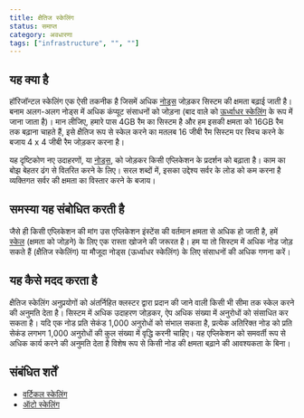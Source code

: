 ```yaml
---
title: क्षैतिज स्केलिंग
status: समाप्त
category: अवधारणा
tags: ["infrastructure", "", ""]
---
```


## यह क्या है

हॉरिजॉन्टल स्केलिंग एक ऐसी तकनीक है जिसमें अधिक [नोड्स](/नोड्स/) जोड़कर सिस्टम की क्षमता बढ़ाई जाती है।
बनाम अलग-अलग नोड्स में अधिक कंप्यूट संसाधनों को जोड़ना (बाद वाले को [ऊर्ध्वाधर स्केलिंग](/ऊर्ध्वाधर-स्केलिंग/) के रूप में जाना जाता है)।
मान लीजिए, हमारे पास 4GB रैम का सिस्टम है और हम इसकी क्षमता को 16GB रैम तक बढ़ाना चाहते हैं,
इसे क्षैतिज रूप से स्केल करने का मतलब 16 जीबी रैम सिस्टम पर स्विच करने के बजाय 4 x 4 जीबी रैम जोड़कर करना है।

यह दृष्टिकोण नए उदाहरणों, या [नोड्स](/नोड्स/), को जोड़कर किसी एप्लिकेशन के प्रदर्शन को बढ़ाता है।
काम का बोझ बेहतर ढंग से वितरित करने के लिए।
सरल शब्दों में, इसका उद्देश्य सर्वर के लोड को कम करना है
व्यक्तिगत सर्वर की क्षमता का विस्तार करने के बजाय।

## समस्या यह संबोधित करती है

जैसे ही किसी एप्लिकेशन की मांग उस एप्लिकेशन इंस्टेंस की वर्तमान क्षमता से अधिक हो जाती है,
हमें [स्केल](/स्केलेबिलिटी/) (क्षमता को जोड़ने) के लिए एक रास्ता खोजने की जरूरत है।
हम या तो सिस्टम में अधिक नोड जोड़ सकते हैं (क्षैतिज स्केलिंग)
या मौजूदा नोड्स (ऊर्ध्वाधर स्केलिंग) के लिए संसाधनों की अधिक गणना करें।

## यह कैसे मदद करता है

क्षैतिज स्केलिंग अनुप्रयोगों को अंतर्निहित क्लस्टर द्वारा प्रदान की जाने वाली किसी भी सीमा तक स्केल करने की अनुमति देता है।
सिस्टम में अधिक उदाहरण जोड़कर, ऐप अधिक संख्या में अनुरोधों को संसाधित कर सकता है।
यदि एक नोड प्रति सेकंड 1,000 अनुरोधों को संभाल सकता है,
प्रत्येक अतिरिक्त नोड को प्रति सेकंड लगभग 1,000 अनुरोधों की कुल संख्या में वृद्धि करनी चाहिए।
यह एप्लिकेशन को समवर्ती रूप से अधिक कार्य करने की अनुमति देता है
विशेष रूप से किसी नोड की क्षमता बढ़ाने की आवश्यकता के बिना।

## संबंधित शर्तें

* [वर्टिकल स्केलिंग](/वर्टिकल-स्केलिंग/)
* [ऑटो स्केलिंग](/ऑटो-स्केलिंग/)
